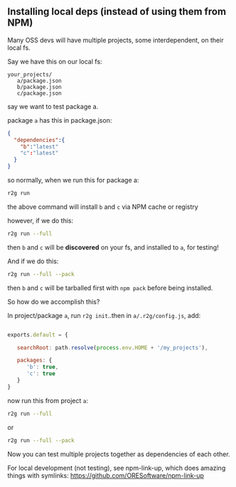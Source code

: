 

## Installing local deps (instead of using them from NPM)

Many OSS devs will have multiple projects, some interdependent, on their local fs.

Say we have this on our local fs:

```
your_projects/
   a/package.json
   b/package.json
   c/package.json
```

say we want to test package a.

package `a` has this in package.json:

```json
{
  "dependencies":{
    "b":"latest"
    "c":"latest"
  }
}
````

so normally, when we run this for package a:

```bash
r2g run
```

the above command will install `b` and `c` via NPM cache or registry

however, if we do this:

```bash
r2g run --full
```

then `b` and `c` will be **discovered** on your fs, and installed to `a`, for testing!

And if we do this:


```bash
r2g run --full --pack
```

then `b` and `c` will be tarballed first with `npm pack` before being installed.

So how do we accomplish this?

In project/package `a`, run `r2g init`..then in `a/.r2g/config.js`, add:

```js

exports.default = {

   searchRoot: path.resolve(process.env.HOME + '/my_projects'),

   packages: {
      'b': true,
      'c': true
   }
}


```


now run this from project `a`:

```bash
r2g run --full
```

or

```bash
r2g run --full --pack
```

Now you can test multiple projects together as dependencies of each other.

For local development (not testing), see npm-link-up, which does amazing things with symlinks:
https://github.com/ORESoftware/npm-link-up



